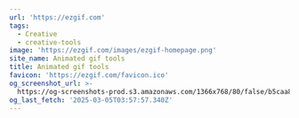 ```yaml
---
url: 'https://ezgif.com'
tags:
  - Creative
  - creative-tools
image: 'https://ezgif.com/images/ezgif-homepage.png'
site_name: Animated gif tools
title: Animated gif tools
favicon: 'https://ezgif.com/favicon.ico'
og_screenshot_url: >-
  https://og-screenshots-prod.s3.amazonaws.com/1366x768/80/false/b5caa85941f32e986e1af1b0f3f794a849a57836369a8dc10bc4d1cd02ef2535.jpeg
og_last_fetch: '2025-03-05T03:57:57.340Z'
---
```


